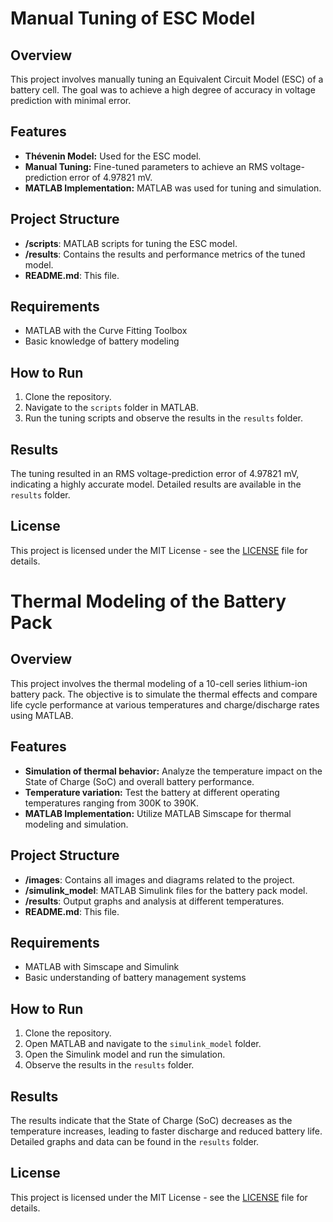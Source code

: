 # Manual Tuning of ESC Model

## Overview
This project involves manually tuning an Equivalent Circuit Model (ESC) of a battery cell. The goal was to achieve a high degree of accuracy in voltage prediction with minimal error.

## Features
- **Thévenin Model:** Used for the ESC model.
- **Manual Tuning:** Fine-tuned parameters to achieve an RMS voltage-prediction error of 4.97821 mV.
- **MATLAB Implementation:** MATLAB was used for tuning and simulation.

## Project Structure
- **/scripts**: MATLAB scripts for tuning the ESC model.
- **/results**: Contains the results and performance metrics of the tuned model.
- **README.md**: This file.

## Requirements
- MATLAB with the Curve Fitting Toolbox
- Basic knowledge of battery modeling

## How to Run
1. Clone the repository.
2. Navigate to the `scripts` folder in MATLAB.
3. Run the tuning scripts and observe the results in the `results` folder.

## Results
The tuning resulted in an RMS voltage-prediction error of 4.97821 mV, indicating a highly accurate model. Detailed results are available in the `results` folder.

## License
This project is licensed under the MIT License - see the [LICENSE](LICENSE) file for details.


# Thermal Modeling of the Battery Pack

## Overview
This project involves the thermal modeling of a 10-cell series lithium-ion battery pack. The objective is to simulate the thermal effects and compare life cycle performance at various temperatures and charge/discharge rates using MATLAB.

## Features
- **Simulation of thermal behavior:** Analyze the temperature impact on the State of Charge (SoC) and overall battery performance.
- **Temperature variation:** Test the battery at different operating temperatures ranging from 300K to 390K.
- **MATLAB Implementation:** Utilize MATLAB Simscape for thermal modeling and simulation.

## Project Structure
- **/images**: Contains all images and diagrams related to the project.
- **/simulink_model**: MATLAB Simulink files for the battery pack model.
- **/results**: Output graphs and analysis at different temperatures.
- **README.md**: This file.

## Requirements
- MATLAB with Simscape and Simulink
- Basic understanding of battery management systems

## How to Run
1. Clone the repository.
2. Open MATLAB and navigate to the `simulink_model` folder.
3. Open the Simulink model and run the simulation.
4. Observe the results in the `results` folder.

## Results
The results indicate that the State of Charge (SoC) decreases as the temperature increases, leading to faster discharge and reduced battery life. Detailed graphs and data can be found in the `results` folder.

## License
This project is licensed under the MIT License - see the [LICENSE](LICENSE) file for details.



